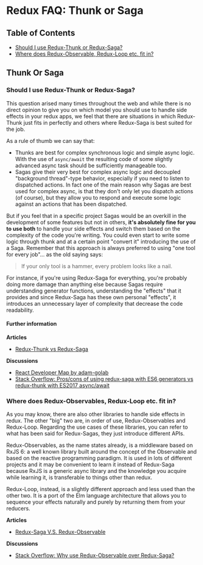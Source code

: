 # Redux FAQ: Thunk or Saga

## Table of Contents

- [Should I use Redux-Thunk or Redux-Saga?](#thunk-saga)
- [Where does Redux-Observable, Redux-Loop etc. fit in?](#side-effects-handlers)

## Thunk Or Saga

<a id="thunk-saga"></a>
### Should I use Redux-Thunk or Redux-Saga?

This question arised many times throughout the web and while there is no direct opinion to give you on which model you should use to handle side effects in your redux apps, we feel that there are situations in which Redux-Thunk just fits in perfectly and others where Redux-Saga is best suited for the job.

As a rule of thumb we can say that:

- Thunks are best for complex synchronous logic and simple async logic. With the use of `async/await` the resulting code of some slightly advanced async task should be sufficiently manageable too.
- Sagas give their very best for complex async logic and decoupled "background thread"-type behavior, especially if you need to listen to dispatched actions. In fact one of the main reason why Sagas are best used for complex async, is that they don't only let you dispatch actions (of course), but they allow you to respond and execute some logic against an actions that has been dispatched.

But if you feel that in a specific project Sagas would be an overkill in the development of some features but not in others, **it's absolutely fine for you to use both** to handle your side effects and switch them based on the complexity of the code you're writing. You could even start to write some logic through thunk and at a certain point "convert it" introducing the use of a Saga. Remember that this approach is always preferred to using "one tool for every job"... as the old saying says:

> If your only tool is a hammer, every problem looks like a nail.

For instance, if you're using Redux-Saga for everything, you're probably doing more damage than anything else because Sagas require understanding generator functions, understanding the "effects" that it provides and since Redux-Saga has these own personal "effects", it introduces an unnecessary layer of complexity that decrease the code readability.

#### Further information
**Articles**

- [Redux-Thunk vs Redux-Saga](https://decembersoft.com/posts/redux-thunk-vs-redux-saga/)

**Discussions**

- [React Developer Map by adam-golab ](https://www.reddit.com/r/reactjs/comments/8vglo0/react_developer_map_by_adamgolab/e1nr597/)
- [Stack Overflow: Pros/cons of using redux-saga with ES6 generators vs redux-thunk with ES2017 async/await](https://stackoverflow.com/questions/34930735/pros-cons-of-using-redux-saga-with-es6-generators-vs-redux-thunk-with-es2017-asy)

<a id="side-effects-handlers"></a>
### Where does Redux-Observables, Redux-Loop etc. fit in?

As you may know, there are also other libraries to handle side effects in redux. The other "big" two are, in order of use, Redux-Observables and Redux-Loop. Regarding the use cases of these libraries, you can refer to what has been said for Redux-Sagas, they just introduce different APIs.

Redux-Observables, as the name states already, is a middleware based on RxJS 6: a well known library built around the concept of the Observable and based on the reactive programming paradigm.
It is used in lots of different projects and it may be convenient to learn it instead of Redux-Saga because RxJS is a generic async library and the knowledge you acquire while learning it, is transferable to things other than redux.

Redux-Loop, instead, is a slightly different approach and less used than the other two. It is a port of the Elm language architecture that allows you to sequence your effects naturally and purely by returning them from your reducers.

**Articles**

- [Redux-Saga V.S. Redux-Observable](https://hackmd.io/s/H1xLHUQ8e#side-by-side-comparison)

**Discussions**

- [Stack Overflow: Why use Redux-Observable over Redux-Saga?](https://stackoverflow.com/questions/40021344/why-use-redux-observable-over-redux-saga/40027778#40027778)

